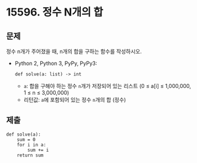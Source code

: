 # 15596. 정수 N개의 합

## 문제

정수 n개가 주어졌을 때, n개의 합을 구하는 함수를 작성하시오.

- Python 2, Python 3, PyPy, PyPy3:

   

  ```
  def solve(a: list) -> int
  ```

  - `a`: 합을 구해야 하는 정수 `n`개가 저장되어 있는 리스트 (0 ≤ a[i] ≤ 1,000,000, 1 ≤ n ≤ 3,000,000)
  - 리턴값: `a`에 포함되어 있는 정수 `n`개의 합 (정수)





## 제출

```
def solve(a):
    sum = 0
    for i in a:
        sum += i
    return sum
```

